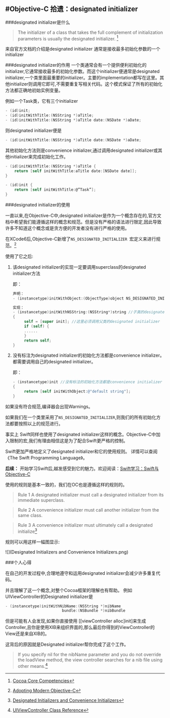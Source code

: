 #Objective-C 拾遗：designated initializer
--
###designated initializer是什么

> The initializer of a class that takes the full complement of initialization parameters is usually the designated initializer. [^1]

来自官方文档的介绍是designated initializer 通常是接收最多初始化参数的一个initializer


###designated initializer的作用
一个类通常会有一个提供便利初始化的initializer,它通常接收最多的初始化参数。而这个initializer便通常是designated initializer,一个类里面最重要的initializer。主要的implementation都写在这里。其他initializer则调用它即可,不需要重复写相关代码。这个模式保证了所有的初始化方法都正确地初始实例变量。

例如一个Task类，它有三个initializer

~~~objective-c
- (id)init;
- (id)initWithTitle:(NSString *)aTitle;
- (id)initWithTitle:(NSString *)aTitle date:(NSDate *)aDate;
~~~

则designated initializer便是

~~~objective-c
- (id)initWithTitle:(NSString *)aTitle date:(NSDate *)aDate;
~~~

其他初始化方法则是convenience initializer,通过调用designated initializer或其他initializer来完成初始化工作。

~~~objective-c
- (id)initWithTitle:(NSString *)aTitle {
    return [self initWithTitle:aTitle date:[NSDate date]];
}
 
- (id)init {
    return [self initWithTitle:@”Task”];
}
~~~

###designated initializer的使用

一直以来,在Objective-C中,designated initializer是作为一个概念存在的,官方文档中希望我们能遵循这样的概念和规范。但是没有严格的语法进行限定,因此导致许多不知道这个概念或是贪方便的开发者没有进行严格的使用。

在XCode6后,Objective-C新增了`NS_DESIGNATED_INITIALIZER `宏定义来进行规范。[^4]

使用了它之后:

1. 该designated initializer的实现一定要调用superclass的designated initializer方法 

	即：
	
	~~~objective-c
	声明：
	- (instancetype)initWithObject:(ObjectType)object NS_DESIGNATED_INITIALIZER;
	
	实现：
	- (instancetype)initWithNSString:(NSString*)string //子类的designated initializer
	{	
   		 self = [super init]; //这里必须调用父类的designated initializer
	   	 if (self) {
	   	 ......
	   	 }
   		 return self;
	}
	~~~
	
2. 没有标注为designated initializer的初始化方法都是convenience initializer。都需要调用自己的designated initializer。

	即：
	
	~~~objective-c
	- (instancetype)init //没有标注的初始化方法都是convenience initializer
	{   
	     return [self initWithObject:@"default string"];
	}
	~~~

如果没有符合规范,编译器会出现Warnings。

如果我们在一个类里采用了`NS_DESIGNATED_INITIALIZER`,则我们的所有初始化方法都要按照以上的规范进行。

事实上 Swift同样也使用了designated initializer这样的概念。Objective-C中加入限制的宏,我们有理由相信这是为了配合Swift更严格的控制。

Swift更加严格地定义了designated initializer和它的使用规则。
详情可以查阅《The Swift Programming Language》。

**后续：** 开始学习Swift后,越发感受到它的魅力。欢迎阅读：[Swift学习：Swift与Objective-C](https://github.com/100mango/zen/blob/master/Swift%E5%AD%A6%E4%B9%A0%EF%BC%9ASwift%E4%B8%8EObjective-C/Swift%E5%AD%A6%E4%B9%A0%EF%BC%9ASwift%E4%B8%8EObjective-C.md)

使用的规则是基本一致的，我们在OC也是遵循这样的规则的。
>Rule 1
A designated initializer must call a designated initializer from its immediate superclass.

>Rule 2
A convenience initializer must call another initializer from the same class.

>Rule 3
A convenience initializer must ultimately call a designated initialize[^2]

规则可以用这样一幅图显示:

![](Designated Initializers and Convenience Initializers.png)

###个人心得

在自己的开发过程中,合理地遵守和运用designated initializer会减少许多重复代码。

并且理解了这一个概念,对整个Cocoa框架的理解也有帮助。
例如UIViewController的Designated initializer是

~~~objective-c
- (instancetype)initWithNibName:(NSString *)nibName
                         bundle:(NSBundle *)nibBundle
~~~

但是可能有人会发现,如果你直接使用 [[viewController alloc]init]来生成Controller,且你是使用XIB来组织界面的,那么最后你得到的ViewController的View还是来自XIB的。

这背后的原因就是Designated initializer帮你完成了这个工作。


> If you specify nil for the nibName parameter and you do not override the loadView method, the view controller searches for a nib file using other means.[^3]



[^1]: [Cocoa Core Competencies](https://developer.apple.com/library/ios/documentation/General/Conceptual/DevPedia-CocoaCore/MultipleInitializers.html#//apple_ref/doc/uid/TP40008195-CH33-SW1)

[^2]: [Designated Initializers and Convenience Initializers](https://developer.apple.com/library/ios/documentation/Swift/Conceptual/Swift_Programming_Language/Initialization.html#//apple_ref/doc/uid/TP40014097-CH18-ID222)

[^3]: [UIViewController Class Reference](https://developer.apple.com/library/ios/documentation/UIKit/Reference/UIViewController_Class/index.html#//apple_ref/occ/instp/UIViewController/nibName)

[^4]: [Adopting Modern Objective-C](https://developer.apple.com/library/ios/releasenotes/ObjectiveC/ModernizationObjC/AdoptingModernObjective-C/AdoptingModernObjective-C.html)